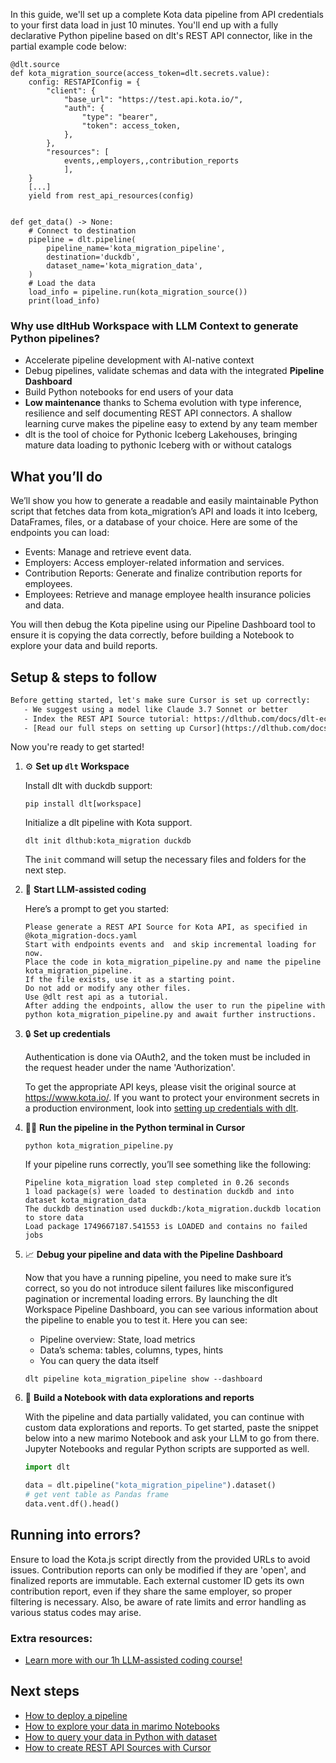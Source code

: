 In this guide, we'll set up a complete Kota data pipeline from API credentials to your first data load in just 10 minutes. You'll end up with a fully declarative Python pipeline based on dlt's REST API connector, like in the partial example code below:

```python-outcome
@dlt.source
def kota_migration_source(access_token=dlt.secrets.value):
    config: RESTAPIConfig = {
        "client": {
            "base_url": "https://test.api.kota.io/",
            "auth": {
                "type": "bearer",
                "token": access_token,
            },
        },
        "resources": [
            events,,employers,,contribution_reports
            ],
    }
    [...]
    yield from rest_api_resources(config)


def get_data() -> None:
    # Connect to destination
    pipeline = dlt.pipeline(
        pipeline_name='kota_migration_pipeline',
        destination='duckdb',
        dataset_name='kota_migration_data', 
    )
    # Load the data
    load_info = pipeline.run(kota_migration_source())
    print(load_info) 
```

### Why use dltHub Workspace with LLM Context to generate Python pipelines?

- Accelerate pipeline development with AI-native context
- Debug pipelines, validate schemas and data with the integrated **Pipeline Dashboard**
- Build Python notebooks for end users of your data
- **Low maintenance** thanks to Schema evolution with type inference, resilience and self documenting REST API connectors. A shallow learning curve makes the pipeline easy to extend by any team member
- dlt is the tool of choice for Pythonic Iceberg Lakehouses, bringing mature data loading to pythonic Iceberg with or without catalogs

## What you’ll do

We’ll show you how to generate a readable and easily maintainable Python script that fetches data from kota_migration’s API and loads it into Iceberg, DataFrames, files, or a database of your choice. Here are some of the endpoints you can load:

- Events: Manage and retrieve event data.
- Employers: Access employer-related information and services.
- Contribution Reports: Generate and finalize contribution reports for employees.
- Employees: Retrieve and manage employee health insurance policies and data.

You will then debug the Kota pipeline using our Pipeline Dashboard tool to ensure it is copying the data correctly, before building a Notebook to explore your data and build reports.

## Setup & steps to follow

```default
Before getting started, let's make sure Cursor is set up correctly:
   - We suggest using a model like Claude 3.7 Sonnet or better
   - Index the REST API Source tutorial: https://dlthub.com/docs/dlt-ecosystem/verified-sources/rest_api/ and add it to context as **@dlt rest api**
   - [Read our full steps on setting up Cursor](https://dlthub.com/docs/dlt-ecosystem/llm-tooling/cursor-restapi#23-configuring-cursor-with-documentation)
```

Now you're ready to get started!

1. ⚙️ **Set up `dlt` Workspace**
    
    Install dlt with duckdb support:
    ```shell
    pip install dlt[workspace]
    ```

    Initialize a dlt pipeline with Kota support.
    ```shell
    dlt init dlthub:kota_migration duckdb
    ```

    The `init` command will setup the necessary files and folders for the next step.
    
2. 🤠 **Start LLM-assisted coding**
    
    Here’s a prompt to get you started:
    
    ```prompt
    Please generate a REST API Source for Kota API, as specified in @kota_migration-docs.yaml 
    Start with endpoints events and  and skip incremental loading for now. 
    Place the code in kota_migration_pipeline.py and name the pipeline kota_migration_pipeline. 
    If the file exists, use it as a starting point. 
    Do not add or modify any other files. 
    Use @dlt rest api as a tutorial. 
    After adding the endpoints, allow the user to run the pipeline with python kota_migration_pipeline.py and await further instructions.
    ```

    
3. 🔒 **Set up credentials** 
    
    Authentication is done via OAuth2, and the token must be included in the request header under the name 'Authorization'.
    
    To get the appropriate API keys, please visit the original source at https://www.kota.io/.
    If you want to protect your environment secrets in a production environment, look into [setting up credentials with dlt](https://dlthub.com/docs/walkthroughs/add_credentials).
    
4. 🏃‍♀️ **Run the pipeline in the Python terminal in Cursor**
    
    ```shell
    python kota_migration_pipeline.py
    ```
    
    If your pipeline runs correctly, you’ll see something like the following:
    
    ```shell
    Pipeline kota_migration load step completed in 0.26 seconds
    1 load package(s) were loaded to destination duckdb and into dataset kota_migration_data
    The duckdb destination used duckdb:/kota_migration.duckdb location to store data
    Load package 1749667187.541553 is LOADED and contains no failed jobs
    ```
    
5. 📈 **Debug your pipeline and data with the Pipeline Dashboard**

    Now that you have a running pipeline, you need to make sure it’s correct, so you do not introduce silent failures like misconfigured pagination or incremental loading errors. By launching the dlt Workspace Pipeline Dashboard, you can see various information about the pipeline to enable you to test it. Here you can see:
    - Pipeline overview: State, load metrics
    - Data’s schema: tables, columns, types, hints
    - You can query the data itself
    
    ```shell
    dlt pipeline kota_migration_pipeline show --dashboard
    ```
    
6. 🐍 **Build a Notebook with data explorations and reports**

    With the pipeline and data partially validated, you can continue with custom data explorations and reports. To get started, paste the snippet below into a new marimo Notebook and ask your LLM to go from there. Jupyter Notebooks and regular Python scripts are supported as well.

    
    ```python
    import dlt

   data = dlt.pipeline("kota_migration_pipeline").dataset()
   # get vent table as Pandas frame
   data.vent.df().head()
    ```

## Running into errors?

Ensure to load the Kota.js script directly from the provided URLs to avoid issues. Contribution reports can only be modified if they are 'open', and finalized reports are immutable. Each external customer ID gets its own contribution report, even if they share the same employer, so proper filtering is necessary. Also, be aware of rate limits and error handling as various status codes may arise.

### Extra resources:

- [Learn more with our 1h LLM-assisted coding course!](https://www.youtube.com/watch?v=GGid70rnJuM)

## Next steps

- [How to deploy a pipeline](https://dlthub.com/docs/walkthroughs/deploy-a-pipeline)
- [How to explore your data in marimo Notebooks](https://dlthub.com/docs/general-usage/dataset-access/marimo)
- [How to query your data in Python with dataset](https://dlthub.com/docs/general-usage/dataset-access/dataset)
- [How to create REST API Sources with Cursor](https://dlthub.com/docs/dlt-ecosystem/llm-tooling/cursor-restapi)